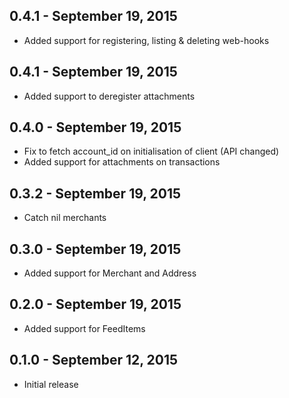 ## 0.4.1 - September 19, 2015

- Added support for registering, listing & deleting web-hooks


## 0.4.1 - September 19, 2015

- Added support to deregister attachments

## 0.4.0 - September 19, 2015

- Fix to fetch account_id on initialisation of client (API changed)
- Added support for attachments on transactions

## 0.3.2 - September 19, 2015

- Catch nil merchants


## 0.3.0 - September 19, 2015

- Added support for Merchant and Address


## 0.2.0 - September 19, 2015

- Added support for FeedItems


## 0.1.0 - September 12, 2015

- Initial release

